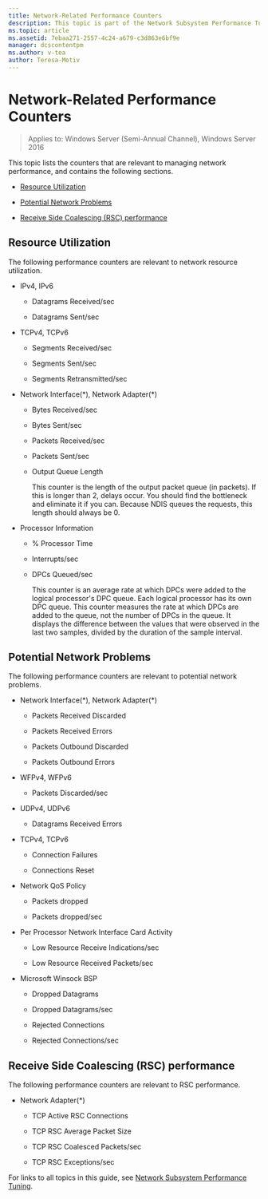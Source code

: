 ```yaml
---
title: Network-Related Performance Counters
description: This topic is part of the Network Subsystem Performance Tuning guide for Windows Server 2016.
ms.topic: article
ms.assetid: 7ebaa271-2557-4c24-a679-c3d863e6bf9e
manager: dcscontentpm
ms.author: v-tea
author: Teresa-Motiv
---
```


# Network-Related Performance Counters

>Applies to: Windows Server (Semi-Annual Channel), Windows Server 2016

This topic lists the counters that are relevant to managing network performance, and contains the following sections.

-   [Resource Utilization](#bkmk_ru)

-   [Potential Network Problems](#bkmk_np)

-   [Receive Side Coalescing (RSC) performance](#bkmk_rsc)

##  <a name="bkmk_ru"></a> Resource Utilization

The following performance counters are relevant to network resource utilization.

- IPv4, IPv6

  -   Datagrams Received/sec

  -   Datagrams Sent/sec

- TCPv4, TCPv6

  -   Segments Received/sec

  -   Segments Sent/sec

  -   Segments Retransmitted/sec

- Network Interface(*), Network Adapter(\*)

  - Bytes Received/sec

  - Bytes Sent/sec

  - Packets Received/sec

  - Packets Sent/sec

  - Output Queue Length

    This counter is the length of the output packet queue \(in packets\). If this is longer than 2, delays occur. You should find the bottleneck and eliminate it if you can. Because NDIS queues the requests, this length should always be 0.

- Processor Information

  - % Processor Time

  - Interrupts/sec

  - DPCs Queued/sec

    This counter is an average rate at which DPCs were added to the logical processor's DPC queue. Each logical processor has its own DPC queue. This counter measures the rate at which DPCs are added to the queue, not the number of DPCs in the queue. It displays the difference between the values that were observed in the last two samples, divided by the duration of the sample interval.

##  <a name="bkmk_np"></a> Potential Network Problems

The following performance counters are relevant to potential network problems.

-   Network Interface(*), Network Adapter(\*)

    -   Packets Received Discarded

    -   Packets Received Errors

    -   Packets Outbound Discarded

    -   Packets Outbound Errors

-   WFPv4, WFPv6

    -   Packets Discarded/sec

-   UDPv4, UDPv6

    -   Datagrams Received Errors

-   TCPv4, TCPv6

    -   Connection Failures

    -   Connections Reset

-   Network QoS Policy

    -   Packets dropped

    -   Packets dropped/sec

-   Per Processor Network Interface Card Activity

    -   Low Resource Receive Indications/sec

    -   Low Resource Received Packets/sec

-   Microsoft Winsock BSP

    -   Dropped Datagrams

    -   Dropped Datagrams/sec

    -   Rejected Connections

    -   Rejected Connections/sec

##  <a name="bkmk_rsc"></a> Receive Side Coalescing (RSC) performance

The following performance counters are relevant to RSC performance.

-   Network Adapter(*)

    -   TCP Active RSC Connections

    -   TCP RSC Average Packet Size

    -   TCP RSC Coalesced Packets/sec

    -   TCP RSC Exceptions/sec

For links to all topics in this guide, see [Network Subsystem Performance Tuning](net-sub-performance-top.md).